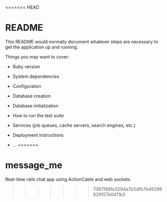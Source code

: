 <<<<<<< HEAD
# README

This README would normally document whatever steps are necessary to get the
application up and running.

Things you may want to cover:

* Ruby version

* System dependencies

* Configuration

* Database creation

* Database initialization

* How to run the test suite

* Services (job queues, cache servers, search engines, etc.)

* Deployment instructions

* ...
=======
# message_me
Real-time rails chat app using ActionCable and web sockets
>>>>>>> 7087f68fe3294a7b5dfb7b46399629f57b0411b3
